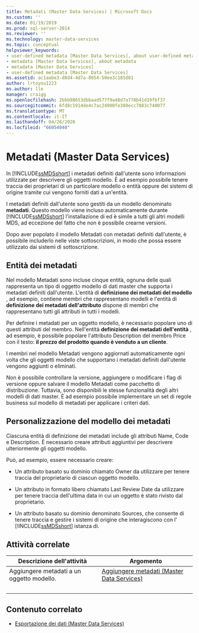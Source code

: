```yaml
---
title: Metadati (Master Data Services) | Microsoft Docs
ms.custom: ''
ms.date: 01/19/2019
ms.prod: sql-server-2014
ms.reviewer: ''
ms.technology: master-data-services
ms.topic: conceptual
helpviewer_keywords:
- user-defined metadata [Master Data Services], about user-defined metadata
- metadata [Master Data Services], about metadata
- metadata [Master Data Services]
- user-defined metadata [Master Data Services]
ms.assetid: ac1aabe3-d8d4-4d7a-8954-50ee3c185d81
author: lrtoyou1223
ms.author: lle
manager: craigg
ms.openlocfilehash: 2bbb98653dbbaad577f9a48d7a778b41d19fbf37
ms.sourcegitcommit: 6fd8c1914de4c7ac24900fe388ecc7883c740077
ms.translationtype: MT
ms.contentlocale: it-IT
ms.lasthandoff: 04/26/2020
ms.locfileid: "66054040"
---
```

# <a name="metadata-master-data-services"></a>Metadati (Master Data Services)
  In [!INCLUDE[ssMDSshort](../includes/ssmdsshort-md.md)] i metadati definiti dall'utente sono informazioni utilizzate per descrivere gli oggetti modello. È ad esempio possibile tenere traccia dei proprietari di un particolare modello o entità oppure dei sistemi di origine tramite cui vengono forniti dati a un'entità.  
  
 I metadati definiti dall'utente sono gestiti da un modello denominato **metadati**. Questo modello viene incluso automaticamente durante [!INCLUDE[ssMDSshort](../includes/ssmdsshort-md.md)] l'installazione di ed è simile a tutti gli altri modelli MDS, ad eccezione del fatto che non è possibile crearne versioni.  
  
 Dopo aver popolato il modello Metadati con metadati definiti dall'utente, è possibile includerlo nelle viste sottoscrizioni, in modo che possa essere utilizzato dai sistemi di sottoscrizione.  
  
## <a name="metadata-entities"></a>Entità dei metadati  
 Nel modello Metadati sono incluse cinque entità, ognuna delle quali rappresenta un tipo di oggetto modello di dati master che supporta i metadati definiti dall'utente. L'entità di **definizione dei metadati del modello** , ad esempio, contiene membri che rappresentano modelli e l'entità di **definizione dei metadati dell'attributo** dispone di membri che rappresentano tutti gli attributi in tutti i modelli.  
  
 Per definire i metadati per un oggetto modello, è necessario popolare uno di questi attributi del membro. Nell'entità **definizione dei metadati dell'entità** , ad esempio, è possibile popolare l'attributo Description del membro Price con il testo: **il prezzo del prodotto quando è venduto a un cliente**.  
  
 I membri nel modello Metadati vengono aggiornati automaticamente ogni volta che gli oggetti modello che supportano i metadati definiti dall'utente vengono aggiunti o eliminati.  
  
 Non è possibile controllare la versione, aggiungere o modificare i flag di versione oppure salvare il modello Metadati come pacchetto di distribuzione. Tuttavia, sono disponibili le stesse funzionalità degli altri modelli di dati master. È ad esempio possibile implementare un set di regole business sul modello di metadati per applicare i criteri dati.  
  
## <a name="customizing-your-metadata-model"></a>Personalizzazione del modello dei metadati  
 Ciascuna entità di definizione dei metadati include gli attributi Name, Code e Description. È necessario creare attributi aggiuntivi per descrivere ulteriormente gli oggetti modello.  
  
 Può, ad esempio, essere necessario creare:  
  
-   Un attributo basato su dominio chiamato Owner da utilizzare per tenere traccia del proprietario di ciascun oggetto modello.  
  
-   Un attributo in formato libero chiamato Last Review Date da utilizzare per tenere traccia dell'ultima data in cui un oggetto è stato rivisto dal proprietario.  
  
-   Un attributo basato su dominio denominato Sources, che consente di tenere traccia e gestire i sistemi di origine che interagiscono con l' [!INCLUDE[ssMDSshort](../includes/ssmdsshort-md.md)] istanza di.  
  
## <a name="related-tasks"></a>Attività correlate  
  
|Descrizione dell'attività|Argomento|  
|----------------------|-----------|  
|Aggiungere metadati a un oggetto modello.|[Aggiungere metadati &#40;Master Data Services&#41;](add-metadata-master-data-services.md)
|&nbsp;|&nbsp;|
  
## <a name="related-content"></a>Contenuto correlato  
  
-   [Esportazione dei dati &#40;Master Data Services&#41;](overview-exporting-data-master-data-services.md)  
  
  
